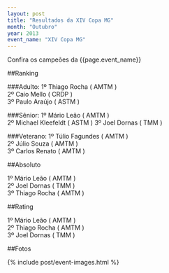 ```yaml
---
layout: post
title: "Resultados da XIV Copa MG"
month: "Outubro"
year: 2013
event_name: "XIV Copa MG"
---
```


Confira os campeões da {{page.event_name}}

<!-- more -->

##Ranking

###Adulto:
1º Thiago Rocha ( AMTM )<br/>
2º Caio Mello ( CRDP )<br/>
3º Paulo Araújo ( ASTM )

###Sênior:
1º Mário Leão ( AMTM )<br/>
2º Michael Kleefeldt ( ASTM )
3º Joel Dornas ( TMM )

###Veterano:
1º Túlio Fagundes ( AMTM )<br/>
2º Júlio Souza ( AMTM )<br/>
3º Carlos Renato ( AMTM )

##Absoluto

1º Mário Leão ( AMTM )<br/>
2º Joel Dornas ( TMM )<br/>
3º Thiago Rocha ( AMTM )

##Rating

1º Mário Leão ( AMTM )<br/>
2º Thiago Rocha ( AMTM )<br/>
3º Joel Dornas ( TMM )

##Fotos

{% include post/event-images.html %}
